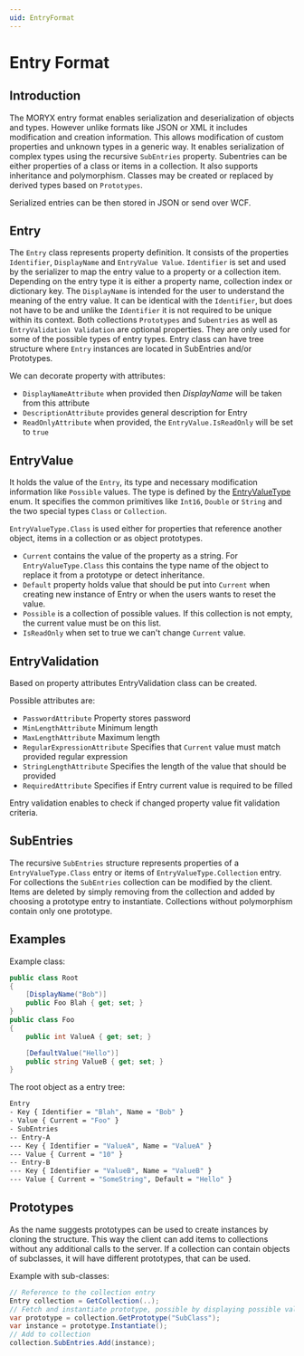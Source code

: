 ```yaml
---
uid: EntryFormat
---
```

# Entry Format

## Introduction

The MORYX entry format enables serialization and deserialization of objects and types. However unlike formats like JSON or XML it includes modification and creation information. This allows modification of custom properties and unknown types in a generic way. It enables serialization of complex types using the recursive `SubEntries` property. Subentries can be either properties of a class or items in a collection. It also supports inheritance and polymorphism. Classes may be created or replaced by derived types based on `Prototypes`.

Serialized entries can be then stored in JSON or send over WCF.

## Entry

The `Entry` class represents property definition. It consists of the properties `Identifier`, `DisplayName` and `EntryValue Value`. `Identifier` is set and used by the serializer to map the entry value to a property or a collection item. Depending on the entry type it is either a property name, collection index or dictionary key. The `DisplayName` is intended for the user to understand the meaning of the entry value. It can be identical with the `Identifier`, but does not have to be and unlike the `Identifier` it is not required to be unique within its context. Both collections `Prototypes` and `Subentries` as well as `EntryValidation Validation` are optional properties. They are only used for some of the possible types of entry types. Entry class can have tree structure where `Entry` instances are located in SubEntries and/or Prototypes.

We can decorate property with attributes:

- `DisplayNameAttribute` when provided then _DisplayName_ will be taken from this attribute
- `DescriptionAttribute` provides general description for Entry
- `ReadOnlyAttribute` when provided, the `EntryValue.IsReadOnly` will be set to `true`

## EntryValue

It holds the value of the `Entry`, its type and necessary modification information like `Possible` values. The type is defined by the [EntryValueType](xref:Moryx.Serialization.EntryValueType) enum. It specifies the common primitives like `Int16`, `Double` or `String` and the two special types `Class` or `Collection`.

`EntryValueType.Class` is used either for properties that reference another object, items in a collection or as object prototypes. 

- `Current` contains the value of the property as a string. For `EntryValueType.Class` this contains the type name of the object to replace it from a prototype or detect inheritance.
- `Default` property holds value that should be put into `Current` when creating new instance of Entry or when the users wants to reset the value.
- `Possible` is a collection of possible values. If this collection is not empty, the current value must be on this list.
- `IsReadOnly` when set to true we can't change `Current` value.

## EntryValidation

Based on property attributes EntryValidation class can be created.

Possible attributes are:

- `PasswordAttribute` Property stores password
- `MinLengthAttribute` Minimum length
- `MaxLengthAttribute` Maximum length
- `RegularExpressionAttribute` Specifies that `Current` value must match provided regular expression 
- `StringLengthAttribute` Specifies the length of the value that should be provided 
- `RequiredAttribute` Specifies if Entry current value is required to be filled

Entry validation enables to check if changed property value fit validation criteria.

## SubEntries

The recursive `SubEntries` structure represents properties of a `EntryValueType.Class` entry or items of `EntryValueType.Collection` entry. For collections the `SubEntries` collection can be modified by the client. Items are deleted by simply removing from the collection and added by choosing a prototype entry to instantiate. Collections without polymorphism contain only one prototype.

## Examples

Example class:

````cs
public class Root
{
    [DisplayName("Bob")]
    public Foo Blah { get; set; }
}
public class Foo
{
    public int ValueA { get; set; }

    [DefaultValue("Hello")]
    public string ValueB { get; set; }
}
````

The root object as a entry tree:

````sh
Entry
- Key { Identifier = "Blah", Name = "Bob" }
- Value { Current = "Foo" }
- SubEntries
-- Entry-A
--- Key { Identifier = "ValueA", Name = "ValueA" }
--- Value { Current = "10" }
-- Entry-B
--- Key { Identifier = "ValueB", Name = "ValueB" }
--- Value { Current = "SomeString", Default = "Hello" }
````

## Prototypes

As the name suggests prototypes can be used to create instances by cloning the structure. This way the client can add items to collections without any additional calls to the server. If a collection can contain objects of subclasses, it will have different prototypes, that can be used.

Example with sub-classes:

````cs
// Reference to the collection entry
Entry collection = GetCollection(..);
// Fetch and instantiate prototype, possible by displaying possible values as drop-down box
var prototype = collection.GetPrototype("SubClass");
var instance = prototype.Instantiate();
// Add to collection
collection.SubEntries.Add(instance);
````
